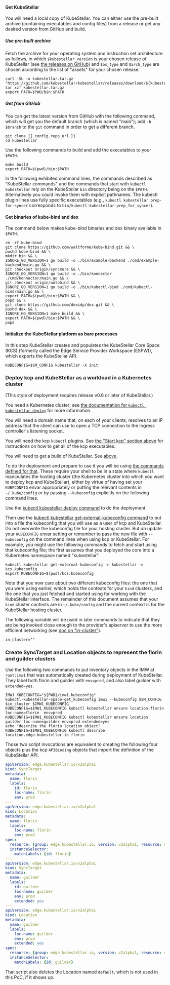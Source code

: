 <!--example1-post-provider-start-->
#### Get KubeStellar

You will need a local copy of KubeStellar.  You can either use the
pre-built archive (containing executables and config files) from a
release or get any desired version from GitHub and build.

##### Use pre-built archive

Fetch the archive for your operating system and instruction set
architecture as follows, in which `$kubestellar_version` is your
chosen release of KubeStellar (see [the releases on
GitHub](https://github.com/kubestellar/kubestellar/releases)) and
`$os_type` and `$arch_type` are chosen according to the list of
"assets" for your chosen release.

``` {.bash}
curl -SL -o kubestellar.tar.gz "https://github.com/kubestellar/kubestellar/releases/download/${kubestellar_version}/kubestellar_${kubestellar_version}_${os_type}_${arch_type}.tar.gz
tar xzf kubestellar.tar.gz
export PATH=$PWD/bin:$PATH
```

##### Get from GitHub

You can get the latest version from GitHub with the following command,
which will get you the default branch (which is named "main"); add `-b
$branch` to the `git` command in order to get a different branch.

``` {.bash}
git clone {{ config.repo_url }}
cd kubestellar
```

Use the following commands to build and add the executables to your
`$PATH`.

```shell
make build
export PATH=$(pwd)/bin:$PATH
```

In the following exhibited command lines, the commands described as
"KubeStellar commands" and the commands that start with `kubectl
kubestellar` rely on the KubeStellar `bin` directory being on the
`$PATH`.  Alternatively you could invoke them with explicit pathnames.
The kubectl plugin lines use fully specific executables (e.g.,
`kubectl kubestellar prep-for-syncer` corresponds to
`bin/kubectl-kubestellar-prep_for_syncer`).

#### Get binaries of kube-bind and dex
The command below makes kube-bind binaries and dex binary available in `$PATH`.

```shell
rm -rf kube-bind
git clone https://github.com/waltforme/kube-bind.git && \
pushd kube-bind && \
mkdir bin && \
IGNORE_GO_VERSION=1 go build -o ./bin/example-backend ./cmd/example-backend/main.go && \
git checkout origin/syncmore && \
IGNORE_GO_VERSION=1 go build -o ./bin/konnector ./cmd/konnector/main.go && \
git checkout origin/autobind && \
IGNORE_GO_VERSION=1 go build -o ./bin/kubectl-bind ./cmd/kubectl-bind/main.go && \
export PATH=$(pwd)/bin:$PATH && \
popd && \
git clone https://github.com/dexidp/dex.git && \
pushd dex && \
IGNORE_GO_VERSION=1 make build && \
export PATH=$(pwd)/bin:$PATH && \
popd
```

#### Initialize the KubeStellar platform as bare processes

In this step KubeStellar creates and populates the KubeStellar Core
Space (KCS) (formerly called the Edge Service Provider Workspace
(ESPW)), which exports the KubeStellar API.

```shell
KUBECONFIG=$SM_CONFIG kubestellar -X init
```

### Deploy kcp and KubeStellar as a workload in a Kubernetes cluster

(This style of deployment requires release v0.6 or later of KubeStellar.)

You need a Kubernetes cluster; see [the documentation for `kubectl kubestellar deploy`](../../commands/#deployment-into-a-kubernetes-cluster) for more information.

You will need a domain name that, on each of your clients, resolves to
an IP address that the client can use to open a TCP connection to the
Ingress controller's listening socket.

You will need the kcp `kubectl` plugins.  See [the "Start kcp" section
above](../#start-kcp) for instructions on how to get all of the kcp
executables.

You will need to get a build of KubeStellar.  See
[above](../#get-kubestellar).

To do the deployment and prepare to use it you will be using [the
commands defined for
that](../../commands/#deployment-into-a-kubernetes-cluster).  These
require your shell to be in a state where `kubectl` manipulates the
hosting cluster (the Kubernetes cluster into which you want to deploy
kcp and KubeStellar), either by virtue of having set your `KUBECONFIG`
envar appropriately or putting the relevant contents in
`~/.kube/config` or by passing `--kubeconfig` explicitly on the
following command lines.

Use the [kubectl kubestellar deploy
command](../../commands/#deploy-to-cluster) to do the deployment.

Then use the [kubectl kubestellar get-external-kubeconfig
command](../../commands/#fetch-kubeconfig-for-external-clients) to put
into a file the kubeconfig that you will use as a user of kcp and
KubeStellar.  Do not overwrite the kubeconfig file for your hosting
cluster.  But _do_ update your `KUBECONFIG` envar setting or remember
to pass the new file with `--kubeconfig` on the command lines when
using kcp or KubeStellar. For example, you might use the following
commands to fetch and start using that kubeconfig file; the first
assumes that you deployed the core into a Kubernetes namespace named
"kubestellar".

``` {.bash}
kubectl kubestellar get-external-kubeconfig -n kubestellar -o kcs.kubeconfig
export KUBECONFIG=$(pwd)/kcs.kubeconfig
```

Note that you now care about two different kubeconfig files: the one
that you were using earlier, which holds the contexts for your `kind`
clusters, and the one that you just fetched and started using for
working with the KubeStellar interface. The remainder of this document
assumes that your `kind` cluster contexts are in `~/.kube/config` and
the current context is for the KubeStellar hosting cluster.

The following variable will be used in later commands to indicate that
they are being invoked close enough to the provider's apiserver to
use the more efficient networking (see [doc on
"in-cluster"](../../commands/#in-cluster)).

``` {.bash}
in_cluster=""
```

### Create SyncTarget and Location objects to represent the florin and guilder clusters

Use the following two commands to put inventory objects in the IMW at
`root:imw1` that was automatically created during deployment of
KubeStellar. They label both florin and guilder with `env=prod`, and
also label guilder with `extended=yes`.

```shell
IMW1_KUBECONFIG="${PWD}/imw1.kubeconfig"
kubectl-kubestellar-space-get_kubeconfig imw1 --kubeconfig $SM_CONFIG $in_cluster $IMW1_KUBECONFIG
KUBECONFIG=$IMW1_KUBECONFIG kubectl kubestellar ensure location florin  loc-name=florin  env=prod
KUBECONFIG=$IMW1_KUBECONFIG kubectl kubestellar ensure location guilder loc-name=guilder env=prod extended=yes
echo "describe the florin location object"
KUBECONFIG=$IMW1_KUBECONFIG kubectl describe location.edge.kubestellar.io florin
```

Those two script invocations are equivalent to creating the following
four objects plus the kcp `APIBinding` objects that import the
definition of the KubeStellar API.

```yaml
apiVersion: edge.kubestellar.io/v2alpha1
kind: SyncTarget
metadata:
  name: florin
  labels:
    id: florin
    loc-name: florin
    env: prod
---
apiVersion: edge.kubestellar.io/v2alpha1
kind: Location
metadata:
  name: florin
  labels:
    loc-name: florin
    env: prod
spec:
  resource: {group: edge.kubestellar.io, version: v2alpha1, resource: synctargets}
  instanceSelector:
    matchLabels: {id: florin}
---
apiVersion: edge.kubestellar.io/v2alpha1
kind: SyncTarget
metadata:
  name: guilder
  labels:
    id: guilder
    loc-name: guilder
    env: prod
    extended: yes
---
apiVersion: edge.kubestellar.io/v2alpha1
kind: Location
metadata:
  name: guilder
  labels:
    loc-name: guilder
    env: prod
    extended: yes
spec:
  resource: {group: edge.kubestellar.io, version: v2alpha1, resource: synctargets}
  instanceSelector:
    matchLabels: {id: guilder}
```

That script also deletes the Location named `default`, which is not
used in this PoC, if it shows up.

<!--example1-post-provider-end-->
